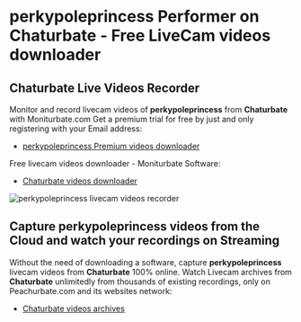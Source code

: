 # perkypoleprincess Performer on Chaturbate - Free LiveCam videos downloader

## Chaturbate Live Videos Recorder

Monitor and record livecam videos of **perkypoleprincess** from **Chaturbate** with Moniturbate.com
Get a premium trial for free by just and only registering with your Email address:
* [perkypoleprincess Premium videos downloader](https://moniturbate.com/request-demo-licence-key.html)

Free livecam videos downloader - Moniturbate Software:
* [Chaturbate videos downloader](https://moniturbate.com/moniturbate-download-software.html)

![perkypoleprincess livecam videos recorder](https://peachurnet.com/templates/moniturbate-software.png)


## Capture perkypoleprincess videos from the Cloud and watch your recordings on Streaming

Without the need of downloading a software, capture **perkypoleprincess** livecam videos from **Chaturbate** 100% online.
Watch Livecam archives from **Chaturbate** unlimitedly from thousands of existing recordings, only on Peachurbate.com and its websites network:
* [Chaturbate videos archives](https://peachurnet.com/)
